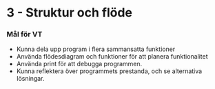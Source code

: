 # 3 - Struktur och flöde



### Mål för VT
- Kunna dela upp program i flera sammansatta funktioner
- Använda flödesdiagram och funktioner för att planera funktionalitet
- Använda print för att debugga programmen.
- Kunna reflektera över programmets prestanda, och se alternativa lösningar.



